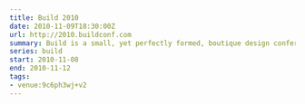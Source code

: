 ```yaml
---
title: Build 2010
date: 2010-11-09T18:30:00Z
url: http://2010.buildconf.com
summary: Build is a small, yet perfectly formed, boutique design conference where interesting, talented web practitioners from all over the world come to share ideas, techniques and inspiration. Some are on stage; some are in the audience.
series: build
start: 2010-11-08
end: 2010-11-12
tags:
- venue:9c6ph3wj+v2
---
```

